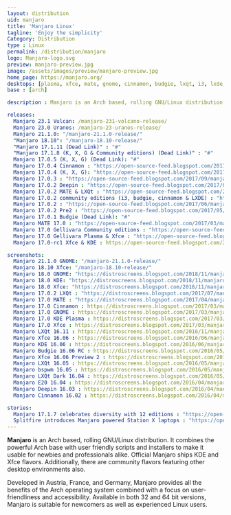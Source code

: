 ```yaml
---
layout: distribution
uid: manjaro
title: 'Manjaro Linux'
tagline: 'Enjoy the simplicity'
Category: Distribution
type : Linux
permalink: /distribution/manjaro
logo: Manjaro-logo.svg
preview: manjaro-preview.jpg
image: /assets/images/preview/manjaro-preview.jpg
home_page: https://manjaro.org/
desktops: [plasma, xfce, mate, gnome, cinnamon, budgie, lxqt, i3, lxde, awesome, bspwm, deepin, cutefish]
base : [arch]

description : Manjaro is an Arch based, rolling GNU/Linux distribution. It combines the powerful Arch base with user friendly scripts and installers to make it usable for newbies and professionals alike. Stories and updates on Manjaro GNU/Linux.

releases:
  Manjaro 23.1 Vulcan: /manjaro-231-volcano-release/
  Manjaro 23.0 Uranos: /manjaro-23-uranos-release/
  Manjaro 21.1.0: "/manjaro-21.1.0-release/"
  "Manjaro 18.10": "/manjaro-18.10-release/"
  "Manjaro 17.1.11 (Dead Link)" : "#"
  "Manjaro 17.1.8 (K, X, G & Community editions) (Dead Link)" : "#"
  Manjaro 17.0.5 (K, X, G) (Dead Link): "#"
  Manjaro 17.0.4 Cinnamon : "https://open-source-feed.blogspot.com/2017/09/manjaro-cinnamon-1704-released.html"
  Manjaro 17.0.4 (K, X, G): "https://open-source-feed.blogspot.com/2017/09/manjaro-1704-fixes-issue-with-graphical.html"
  Manjaro 17.0.3 : "https://open-source-feed.blogspot.com/2017/09/manjaro-1703-gellivara-released-gnome.html"
  Manjaro 17.0.2 Deepin : "https://open-source-feed.blogspot.com/2017/07/manjaro-deepin-1702-released-with.html"
  Manjaro 17.0.2 MATE & LXQt : "https://open-source-feed.blogspot.com/2017/07/manjaro-1702-mate-lxqt-community.html"
  Manjaro 17.0.2 community editions (i3, budgie, cinnamon & LXDE) : "https://open-source-feed.blogspot.com/2017/07/manjaro-1702-community-editions.html"
  Manjaro 17.0.2 : "https://open-source-feed.blogspot.com/2017/06/manjaro-1702-released-with-updated.html"
  Manjaro 17.0.2 Pre2 : "https://open-source-feed.blogspot.com/2017/05/manjaro-170-gellivara-gets-another.html"
  Manjaro 17.0.1 Budgie (Dead Link): "#"
  Manjaro MATE 17.0 : "https://open-source-feed.blogspot.com/2017/03/manjaro-mate-170-released-with-mate.html"
  Manjaro 17.0 Gellivara Community editions : "https://open-source-feed.blogspot.com/2017/03/manjaro-170-fringilla-community.html"
  Manjaro 17.0 Gellivara Plasma & Xfce : "https://open-source-feed.blogspot.com/2017/03/manjaro-170-fringilla-plasma-xfce.html"
  Manjaro 17.0-rc1 Xfce & KDE : https://open-source-feed.blogspot.com/2017/02/manjaro-170-rc1-xfce-kde-flavors.html

screenshots:
  Manjaro 21.1.0 GNOME: "/manjaro-21.1.0-release/"
  Manjaro 18.10 Xfce: "/manjaro-18.10-release/"
  Manjaro 18.0 GNOME: "https://distroscreens.blogspot.com/2018/11/manjaro-180-illyria-gnome-edition.html"
  Manjaro 18.0 KDE: "https://distroscreens.blogspot.com/2018/11/manjaro-180-illyria-kde-plasma-edition.html"
  Manjaro 18.0 Xfce: "https://distroscreens.blogspot.com/2018/11/manjaro-180-illyria-xfce-edition.html"
  Manjaro 17.0.2 LXQt : "https://distroscreens.blogspot.com/2017/07/manjaro-lxqt-1702-screenshots.html"
  Manjaro 17.0 MATE : "https://distroscreens.blogspot.com/2017/04/manjaro-mate-170-screenshots.html"
  Manjaro 17.0 Cinnamon : https://distroscreens.blogspot.com/2017/03/manjaro-170-gellivara-cinnamon.html
  Manjaro 17.0 GNOME : https://distroscreens.blogspot.com/2017/03/manjaro-170-gellivara-gnome-screenshots.html
  Manjaro 17.0 KDE Plasma : https://distroscreens.blogspot.com/2017/03/manjaro-170-gellivara-plasma-edition.html
  Manjaro 17.0 Xfce : https://distroscreens.blogspot.com/2017/03/manjaro-170-fringilla-xfce-edition.html
  Manjaro LXQt 16.11 : https://distroscreens.blogspot.com/2016/11/manjaro-lxqt-edition-1611-screenshots.html
  Manjaro Xfce 16.06 : https://distroscreens.blogspot.com/2016/06/manjaro-1606-xfce-screenshots.html
  Manjaro KDE 16.06 : https://distroscreens.blogspot.com/2016/06/manjaro-1606-kde-daniella-screenshots.html 
  Manjaro Budgie 16.06 RC : https://distroscreens.blogspot.com/2016/05/manjaro-budgie-1606-rc-screenshots.html
  Manjaro Xfce 16.06 Preview 2 : https://distroscreens.blogspot.com/2016/04/manjaro-xfce-1606-daniella-preview-2.html
  Manjaro LXQt 16.05 : https://distroscreens.blogspot.com/2016/05/manjaro-lxqt-1605-ice-screenshots.html
  Manjaro bspwm 16.05 : https://distroscreens.blogspot.com/2016/05/manjaro-bspwm-1605-screenshots.html
  Manjaro LXQt Dark 16.04 : https://distroscreens.blogspot.com/2016/05/manjaro-lxqt-dark-1604-screenshots.html
  Manjaro E20 16.04 : https://distroscreens.blogspot.com/2016/04/manjaro-e20-1604-screenshots.html
  Manjaro Deepin 16.03 : https://distroscreens.blogspot.com/2016/04/manjaro-deepin-1603-screenshots.html
  Manjaro Cinnamon 16.02 : https://distroscreens.blogspot.com/2016/04/manjaro-cinnamon-1602-screenshots.html

stories:
  Manjaro 17.1.7 celebrates diversity with 12 editions : "https://open-source-feed.blogspot.com/2018/04/manjaro-1717-celebrates-diversity-with.html"
  Splitfire introduces Manjaro powered Station X laptops : "https://open-source-feed.blogspot.com/2017/09/station-x-introduces-manjaro-powered.html"
---
```


**Manjaro** is an Arch based, rolling GNU/Linux distribution. It combines the powerful Arch base with user friendly scripts and installers to make it usable for newbies and professionals alike. Official Manjaro ships KDE and Xfce flavors. Additionally, there are community flavors featuring other desktop environments also.

Developed in Austria, France, and Germany, Manjaro provides all the benefits of the Arch operating system combined with a focus on user-friendliness and accessibility. Available in both 32 and 64 bit versions, Manjaro is suitable for newcomers as well as experienced Linux users.
